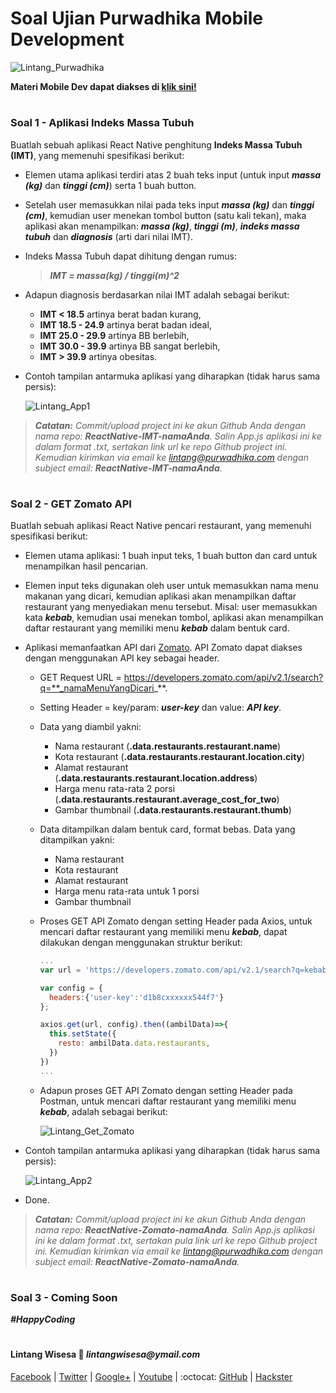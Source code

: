 # Soal Ujian Purwadhika Mobile Development

![Lintang_Purwadhika](https://static.wixstatic.com/media/2e6af2_f69a4271c3534ae1869a7ed63e278b2b~mv2.png/v1/fill/w_246,h_39,al_c,usm_0.66_1.00_0.01/2e6af2_f69a4271c3534ae1869a7ed63e278b2b~mv2.png)

**Materi Mobile Dev dapat diakses di [klik sini!](https://github.com/LintangWisesa/Purwadhika-JC04-04_Mobile)**

#
### **Soal 1 - Aplikasi Indeks Massa Tubuh**

Buatlah sebuah aplikasi React Native penghitung **Indeks Massa Tubuh (IMT)**, yang memenuhi spesifikasi berikut:

- Elemen utama aplikasi terdiri atas 2 buah teks input (untuk input _**massa (kg)**_ dan _**tinggi (cm)**_) serta 1 buah button.

- Setelah user memasukkan nilai pada teks input _**massa (kg)**_ dan _**tinggi (cm)**_, kemudian user menekan tombol button (satu kali tekan), maka aplikasi akan menampilkan: _**massa (kg)**_, _**tinggi (m)**_, _**indeks massa tubuh**_ dan _**diagnosis**_ (arti dari nilai IMT).

- Indeks Massa Tubuh dapat dihitung dengan rumus:
  
  >__*IMT = massa(kg) / tinggi(m)^2*__

- Adapun diagnosis berdasarkan nilai IMT adalah sebagai berikut:
  - **IMT < 18.5** artinya berat badan kurang,
  - **IMT 18.5 - 24.9** artinya berat badan ideal,
  - __IMT 25.0 - 29.9__ artinya BB berlebih,
  - **IMT 30.0 - 39.9** artinya BB sangat berlebih,
  - **IMT > 39.9** artinya obesitas.

- Contoh tampilan antarmuka aplikasi yang diharapkan (tidak harus sama persis):

  ![Lintang_App1](https://2.bp.blogspot.com/-cJ0XRmZOoNI/WujSaxugEbI/AAAAAAAAEEU/3Epu_8TeoFgGCEonRUChPKMYe9HK_6jSwCLcBGAs/s1600/soal1.png)

>_**Catatan:**_ *Commit/upload project ini ke akun Github Anda dengan nama repo: **ReactNative-IMT-namaAnda**. Salin App.js aplikasi ini ke dalam format .txt, sertakan link url ke repo Github project ini. Kemudian kirimkan via email ke lintang@purwadhika.com dengan subject email: __ReactNative-IMT-namaAnda__.*

#
### **Soal 2 - GET Zomato API**

Buatlah sebuah aplikasi React Native pencari restaurant, yang memenuhi spesifikasi berikut:

- Elemen utama aplikasi: 1 buah input teks, 1 buah button dan card untuk menampilkan hasil pencarian.

- Elemen input teks digunakan oleh user untuk memasukkan nama menu makanan yang dicari, kemudian aplikasi akan menampilkan daftar restaurant yang menyediakan menu tersebut. Misal: user memasukkan kata _**kebab**_, kemudian usai menekan tombol, aplikasi akan menampilkan daftar restaurant yang memiliki menu _**kebab**_ dalam bentuk card.

- Aplikasi memanfaatkan API dari [Zomato](https://developers.zomato.com/api). API Zomato dapat diakses dengan menggunakan API key sebagai header.
  
  - GET Request URL = https://developers.zomato.com/api/v2.1/search?q=**_namaMenuYangDicari_**.
  
  - Setting Header = key/param: **_user-key_** dan value: _**API key**_.
  
  - Data yang diambil yakni:
    - Nama restaurant (**.data.restaurants.restaurant.name**)
    - Kota restaurant (__.data.restaurants.restaurant.location.city__)
    - Alamat restaurant (__.data.restaurants.restaurant.location.address__)
    - Harga menu rata-rata 2 porsi (__.data.restaurants.restaurant.average_cost_for_two__)
    - Gambar thumbnail (__.data.restaurants.restaurant.thumb__)

  - Data ditampilkan dalam bentuk card, format bebas. Data yang ditampilkan yakni:
    - Nama restaurant 
    - Kota restaurant 
    - Alamat restaurant 
    - Harga menu rata-rata untuk 1 porsi 
    - Gambar thumbnail

  - Proses GET API Zomato dengan setting Header pada Axios, untuk mencari daftar restaurant yang memiliki menu __*kebab*__, dapat dilakukan dengan menggunakan struktur berikut:
    ```javascript
    ...
    var url = 'https://developers.zomato.com/api/v2.1/search?q=kebab';
    
    var config = {
      headers:{'user-key':'d1b8cxxxxxx544f7'}
    };

    axios.get(url, config).then((ambilData)=>{
      this.setState({
        resto: ambilData.data.restaurants,
      })
    })
    ...
    ``` 

  - Adapun proses GET API Zomato dengan setting Header pada Postman, untuk mencari daftar restaurant yang memiliki menu __*kebab*__, adalah sebagai berikut:

    ![Lintang_Get_Zomato](https://3.bp.blogspot.com/-9s6KfiCp3-0/Wuji-Z571YI/AAAAAAAAEEs/3Is7s87qa2s98O8OFUEsVbwFp7FLH0xngCLcBGAs/s1600/soal2a.png)

- Contoh tampilan antarmuka aplikasi yang diharapkan (tidak harus sama persis):

  ![Lintang_App2](https://3.bp.blogspot.com/-KV1W_AYbKq0/WujSbM1WU0I/AAAAAAAAEEg/198vHDMSz9Ahy9nHjPOcvQ6prrqIkTWlgCPcBGAYYCw/s1600/soal2.png)

- Done.

>_**Catatan:**_ *Commit/upload project ini ke akun Github Anda dengan nama repo: **ReactNative-Zomato-namaAnda**. Salin App.js aplikasi ini ke dalam format .txt, sertakan pula link url ke repo Github project ini. Kemudian kirimkan via email ke lintang@purwadhika.com dengan subject email: __ReactNative-Zomato-namaAnda__.*

#
### **Soal 3 - Coming Soon**

*__#HappyCoding__*

#

#### Lintang Wisesa :love_letter: _lintangwisesa@ymail.com_

[Facebook](https://www.facebook.com/lintangbagus) | 
[Twitter](https://twitter.com/Lintang_Wisesa) |
[Google+](https://plus.google.com/u/0/+LintangWisesa1) |
[Youtube](https://www.youtube.com/user/lintangbagus) | 
:octocat: [GitHub](https://github.com/LintangWisesa) |
[Hackster](https://www.hackster.io/lintangwisesa)

